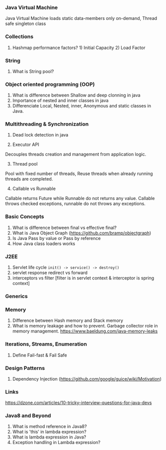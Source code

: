 ### Java Virtual Machine
Java Virtual Machine loads static data-members only on-demand, Thread safe singleton class

### Collections
1. Hashmap performance factors? 1) Initial Capacity 2) Load Factor

### String
1. What is String pool?

### Object oriented programming (OOP)
1. What is difference between Shallow and deep clonning in java
2. Importance of nested and inner classes in java
3. Differenciate Local, Nested, inner, Anonymous and static classes in Java.

### Multithreading & Synchronization
1. Dead lock detection in java

2. Executor API 

  Decouples threads creation and management from application logic.
  
3. Thread pool

  Pool with fixed number of threads, Reuse threads when already running threads
are completed.

4. Callable vs Runnable

  Callable returns Future<Type> while Runnable do not returns any value.
  Callable throws checked exceptions, runnable do not throws any exceptions.

### Basic Concepts
1. What is difference between final vs effective final?
2. What is Java Object Graph (https://github.com/bramp/objectgraph)
3. Is Java Pass by value or Pass by reference
4. How Java class loaders works

### J2EE
1. Servlet life cycle `init() -> service() -> destroy()`
2. servlet response redirect vs forward
3. interceptors vs filter [filter is in servlet context & interceptor is spring context]

### Generics

### Memory
1. Difference between Hash memory and Stack memory
2. What is memory leakage and how to prevent. Garbage collector role in memory management. https://www.baeldung.com/java-memory-leaks

### Iterations, Streams, Enumeration
1. Define Fail-fast & Fail Safe

### Design Patterns
1. Dependency Injection (https://github.com/google/guice/wiki/Motivation)

### Links
https://dzone.com/articles/10-tricky-interview-questions-for-java-devs

### Java8 and Beyond
1. What is method reference in Java8?
2. What is 'this' in lambda expression?
3. What is lambda expression in Java?
4. Exception handling in Lambda expression?
